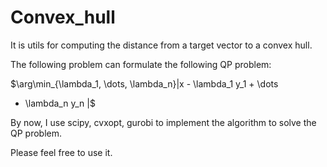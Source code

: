 # Convex_hull
It is utils for computing the distance from
 a target vector to a convex hull.
 
 The following problem can formulate the following QP problem:
 
 $\arg\min_{\lambda_1, \dots, \lambda_n}\|x - \lambda_1 y_1 + \dots
  + \lambda_n y_n \|$
  
 By now, I use scipy, cvxopt, gurobi to implement the algorithm to
 solve the QP problem. 
 
 Please feel free to use it.


